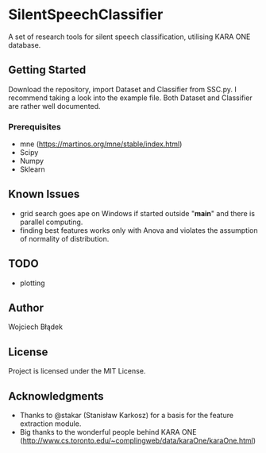 # SilentSpeechClassifier
A set of research tools for silent speech classification, utilising KARA ONE database. 

## Getting Started
Download the repository, import Dataset and Classifier from SSC.py. I recommend taking a look into the example file. Both Dataset and Classifier are rather well documented.

### Prerequisites
- mne (https://martinos.org/mne/stable/index.html)
- Scipy
- Numpy
- Sklearn

## Known Issues
* grid search goes ape on Windows if started outside "__main__" and there is parallel computing. 
* finding best features works only with Anova and violates the assumption of normality of distribution.

## TODO
* plotting 

## Author
Wojciech Błądek

## License
Project is licensed under the MIT License.

## Acknowledgments
* Thanks to @stakar (Stanisław Karkosz) for a basis for the feature extraction module.
* Big thanks to the wonderful people behind KARA ONE (http://www.cs.toronto.edu/~complingweb/data/karaOne/karaOne.html)
